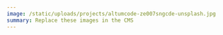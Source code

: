 ```yaml
---
image: /static/uploads/projects/altumcode-ze007sngcde-unsplash.jpg
summary: Replace these images in the CMS
---
```

